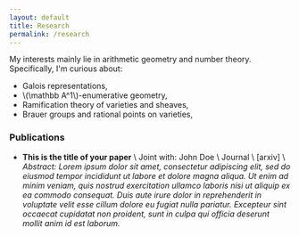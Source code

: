 ```yaml
---
layout: default
title: Research
permalink: /research
---
```


My interests mainly lie in arithmetic geometry and number theory. Specifically, I'm curious about:

- Galois representations,
- \\(\mathbb A^1\\)-enumerative geometry,
- Ramification theory of varieties and sheaves,
- Brauer groups and rational points on varieties,
<!-- - Moduli space of abelian varieties, -->

### Publications
- **This is the title of your paper** \\
Joint with: John Doe  \\
Journal \\
[arxiv] \\
*Abstract: Lorem ipsum dolor sit amet, consectetur adipiscing elit, sed do eiusmod tempor incididunt ut labore et dolore magna aliqua. Ut enim ad minim veniam, quis nostrud exercitation ullamco laboris nisi ut aliquip ex ea commodo consequat. Duis aute irure dolor in reprehenderit in voluptate velit esse cillum dolore eu fugiat nulla pariatur. Excepteur sint occaecat cupidatat non proident, sunt in culpa qui officia deserunt mollit anim id est laborum.*
